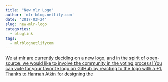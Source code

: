 ```yaml
---
title: "New mlr Logo"
author: 'mlr-blog.netlify.com'
date: '2017-03-24'
slug: new-mlr-logo
categories:
  - bloglink
tags:
  - mlrblognetlifycom
---
```


[We at mlr are currently deciding on a new logo, and in the spirit of open-source, we would like to involve the community in the voting process! You can vote for your favorite logo on GitHub by reacting to the logo with a +1. Thanks to Hannah Atkin for designing the<i class="fas fa-external-link-alt"></i>](https://mlr-blog.netlify.com/post/2017-03-23-new-mlr-logo/)


